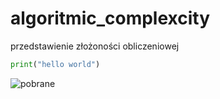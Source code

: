 # algoritmic_complexcity
przedstawienie złożoności obliczeniowej
```py
print("hello world")
```
![pobrane](https://user-images.githubusercontent.com/111123372/200165786-1582ce22-2a35-46f0-b1e3-34e912270387.png)
